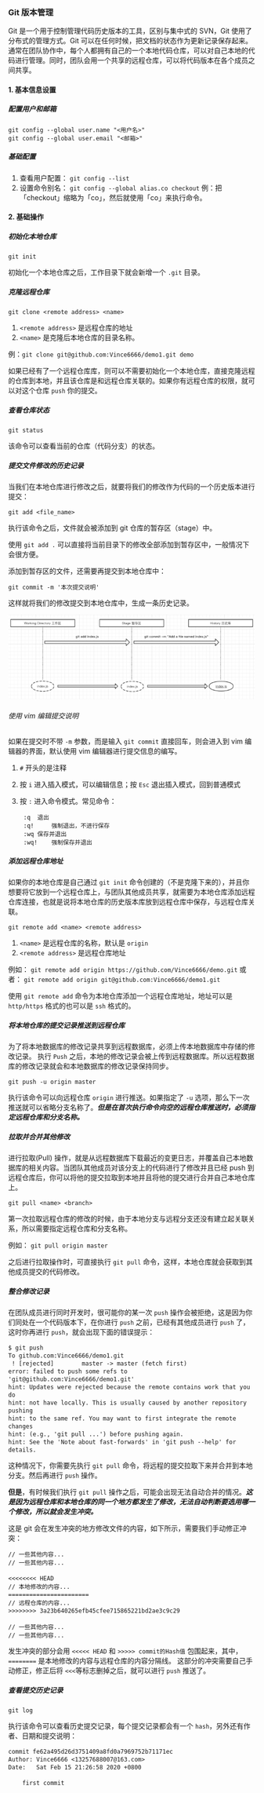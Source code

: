 ### Git 版本管理

Git 是一个用于控制管理代码历史版本的工具，区别与集中式的 SVN，Git 使用了分布式的管理方式。Git 可以在任何时候，把文档的状态作为更新记录保存起来。
通常在团队协作中，每个人都拥有自己的一个本地代码仓库，可以对自己本地的代码进行管理。同时，团队会用一个共享的远程仓库，可以将代码版本在各个成员之间共享。

#### 1. 基本信息设置

##### 配置用户和邮箱

	git config --global user.name "<用户名>"
	git config --global user.email "<邮箱>"

##### 基础配置

1. 查看用户配置：	`git config --list`
2. 设置命令别名： `git config --global alias.co checkout` 
例：把「checkout」缩略为「co」，然后就使用「co」来执行命令。


#### 2. 基础操作

##### 初始化本地仓库
  
    git init

初始化一个本地仓库之后，工作目录下就会新增一个 `.git` 目录。

##### 克隆远程仓库

    git clone <remote address> <name>

1. `<remote address>` 是远程仓库的地址
2. `<name>` 是克隆后本地仓库的目录名称。

例：`git clone git@github.com:Vince6666/demo1.git demo`

如果已经有了一个远程仓库库，则可以不需要初始化一个本地仓库，直接克隆远程的仓库到本地，并且该仓库是和远程仓库关联的。如果你有远程仓库的权限，就可以对这个仓库 `push` 你的提交。

##### 查看仓库状态

    git status

该命令可以查看当前的仓库（代码分支）的状态。

##### 提交文件修改的历史记录

当我们在本地仓库进行修改之后，就要将我们的修改作为代码的一个历史版本进行提交：

    git add <file_name>

执行该命令之后，文件就会被添加到 git 仓库的暂存区（stage）中。  

使用 `git add .` 可以直接将当前目录下的修改全部添加到暂存区中，一般情况下会很方便。  

添加到暂存区的文件，还需要再提交到本地仓库中：

    git commit -m '本次提交说明'

这样就将我们的修改提交到本地仓库中，生成一条历史记录。

![Alt text](./images/提交过程.png "git 提交过程")

###### 使用 vim 编辑提交说明

如果在提交时不带 `-m` 参数，而是输入 `git commit` 直接回车，则会进入到 vim 编辑器的界面，默认使用 vim 编辑器进行提交信息的编写。  

1. `#` 开头的是注释
2. 按 `i` 进入插入模式，可以编辑信息；按 `Esc` 退出插入模式，回到普通模式
3. 按 `:` 进入命令模式。常见命令： 

		:q 	退出
		:q! 	强制退出，不进行保存
		:wq	保存并退出
		:wq! 	强制保存并退出

##### 添加远程仓库地址

如果你的本地仓库是自己通过 `git init` 命令创建的（不是克隆下来的），并且你想要将它放到一个远程仓库上，与团队其他成员共享，就需要为本地仓库添加远程仓库连接，也就是说将本地仓库的历史版本库放到远程仓库中保存，与远程仓库关联。

	git remote add <name> <remote address>

1. `<name>` 是远程仓库的名称，默认是 `origin`
2. `<remote address>` 是远程仓库地址

例如： `git remote add origin https://github.com/Vince6666/demo.git`
或者： `git remote add origin git@github.com:Vince6666/demo1.git`

使用 `git remote add` 命令为本地仓库添加一个远程仓库地址，地址可以是 `http/https` 格式的也可以是 `ssh` 格式的。

##### 将本地仓库的提交记录推送到远程仓库

为了将本地数据库的修改记录共享到远程数据库，必须上传本地数据库中存储的修改记录。
执行 `Push` 之后，本地的修改记录会被上传到远程数据库。所以远程数据库的修改记录就会和本地数据库的修改记录保持同步。

	git push -u origin master

执行该命令可以向远程仓库 `origin` 进行推送。如果指定了 `-u` 选项，那么下一次推送就可以省略分支名称了。_**但是在首次执行命令向空的远程仓库推送时，必须指定远程仓库和分支名称。**_

##### 拉取并合并其他修改

进行拉取(Pull) 操作，就是从远程数据库下载最近的变更日志，并覆盖自己本地数据库的相关内容。当团队其他成员对该分支上的代码进行了修改并且已经 push 到远程仓库后，你可以将他的提交拉取到本地并且将他的提交进行合并自己本地仓库上。

	git pull <name> <branch>

第一次拉取远程仓库的修改的时候，由于本地分支与远程分支还没有建立起关联关系，所以需要指定远程仓库和分支名称。 

例如： `git pull origin master`

之后进行拉取操作时，可直接执行 `git pull` 命令，这样，本地仓库就会获取到其他成员提交的代码修改。

##### 整合修改记录

在团队成员进行同时开发时，很可能你的某一次 `push` 操作会被拒绝，这是因为你们同处在一个代码版本下，在你进行 `push` 之前，已经有其他成员进行 `push` 了，这时你再进行 `push`，就会出现下面的错误提示：

```
$ git push
To github.com:Vince6666/demo1.git
 ! [rejected]        master -> master (fetch first)
error: failed to push some refs to 'git@github.com:Vince6666/demo1.git'
hint: Updates were rejected because the remote contains work that you do
hint: not have locally. This is usually caused by another repository pushing
hint: to the same ref. You may want to first integrate the remote changes
hint: (e.g., 'git pull ...') before pushing again.
hint: See the 'Note about fast-forwards' in 'git push --help' for details.
```

这种情况下，你需要先执行 `git pull` 命令，将远程的提交拉取下来并合并到本地分支。然后再进行 `push` 操作。

**但是**，有时候我们执行 `git pull` 操作之后，可能会出现无法自动合并的情况。_**这是因为远程仓库和本地仓库的同一个地方都发生了修改，无法自动判断要选用哪一个修改，所以就会发生冲突。**_

这是 git 会在发生冲突的地方修改文件的内容，如下所示，需要我们手动修正冲突：
```
// 一些其他内容...
// 一些其他内容...

<<<<<<<< HEAD
// 本地修改的内容...
=======================
// 远程仓库的内容...
>>>>>>>> 3a23b640265efb45cfee715865221bd2ae3c9c29

// 一些其他内容...
// 一些其他内容...
```
发生冲突的部分会用 `<<<<< HEAD` 和 `>>>>> commit的Hash值` 包围起来，其中，`========` 是本地修改的内容与远程仓库的内容分隔线。
这部分的冲突需要自己手动修正，修正后将 `<<<`等标志删掉之后，就可以进行 `push` 推送了。

##### 查看提交历史记录

	git log

执行该命令可以查看历史提交记录，每个提交记录都会有一个 `hash`，另外还有作者、日期和提交说明：
```
commit fe62a495d26d3751409a8fd0a7969752b71171ec
Author: Vince6666 <13257688007@163.com>
Date:   Sat Feb 15 21:26:58 2020 +0800

    first commit
```

